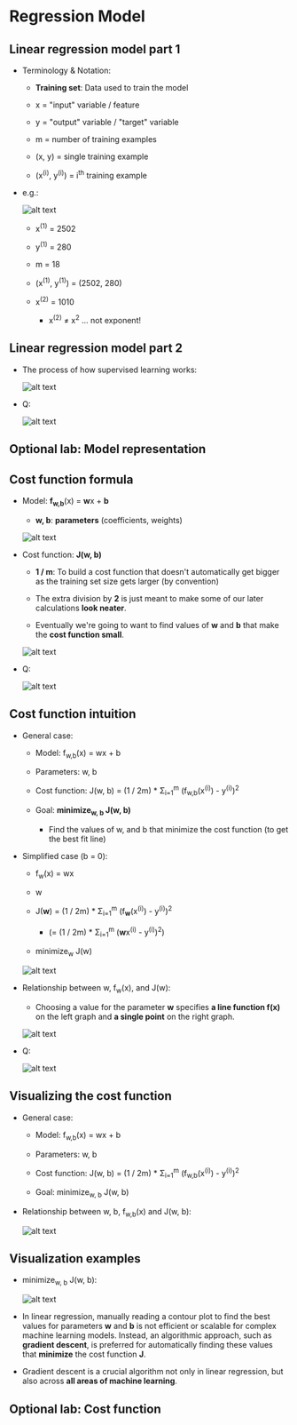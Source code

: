 # Regression Model

## Linear regression model part 1

- Terminology & Notation:

  - **Training set**: Data used to train the model

  - x = "input" variable / feature
  - y = "output" variable / "target" variable
  - m = number of training examples
  - (x, y) = single training example
  - (x<sup>(i)</sup>, y<sup>(i)</sup>) = i<sup>th</sup> training example

- e.g.:

  ![alt text](resources/notes/01.jpg)

  - x<sup>(1)</sup> = 2502
  - y<sup>(1)</sup> = 280

  - m = 18

  - (x<sup>(1)</sup>, y<sup>(1)</sup>) = (2502, 280)
  - x<sup>(2)</sup> = 1010
    - x<sup>(2)</sup> ≠ x<sup>2</sup> ... not exponent!

## Linear regression model part 2

- The process of how supervised learning works:

  ![alt text](resources/notes/02.jpg)

- Q:

  ![alt text](resources/questions/01.png)

## Optional lab: Model representation

## Cost function formula

- Model: **f<sub>w,b</sub>**(x) = **w**x + **b**

  - **w, b**: **parameters** (coefficients, weights)

  ![alt text](resources/notes/03.jpg)

- Cost function: **J(w, b)**

  - **1 / m**: To build a cost function that doesn't automatically get bigger as the training set size gets larger (by convention)

  - The extra division by **2** is just meant to make some of our later calculations **look neater**.

  - Eventually we're going to want to find values of **w** and **b** that make the **cost function small**.

  ![alt text](resources/notes/04.jpg)

- Q:

  ![alt text](resources/questions/02.png)

## Cost function intuition

- General case:

  - Model: f<sub>w,b</sub>(x) = wx + b

  - Parameters: w, b

  - Cost function: J(w, b) = (1 / 2m) \* Σ<sub>i=1</sub><sup>m</sup> (f<sub>w,b</sub>(x<sup>(i)</sup>) - y<sup>(i)</sup>)<sup>2</sup>

  - Goal: **minimize<sub>w, b</sub> J(w, b)**

    - Find the values of w, and b that minimize the cost function (to get the best fit line)

- Simplified case (b = 0):

  - f<sub>w</sub>(x) = wx

  - w

  - J(**w**) = (1 / 2m) \* Σ<sub>i=1</sub><sup>m</sup> (f<sub>**w**</sub>(x<sup>(i)</sup>) - y<sup>(i)</sup>)<sup>2</sup>

    - (= (1 / 2m) \* Σ<sub>i=1</sub><sup>m</sup> (**w**x<sup>(i)</sup> - y<sup>(i)</sup>)<sup>2</sup>)

  - minimize<sub>w</sub> J(w)

  ![alt text](resources/notes/05.jpg)

- Relationship between w, f<sub>w</sub>(x), and J(w):

  - Choosing a value for the parameter **w** specifies **a line function f(x)** on the left graph and **a single point** on the right graph.

  ![alt text](resources/notes/06.jpg)

- Q:

  ![alt text](resources/questions/03.png)

## Visualizing the cost function

- General case:

  - Model: f<sub>w,b</sub>(x) = wx + b

  - Parameters: w, b

  - Cost function: J(w, b) = (1 / 2m) \* Σ<sub>i=1</sub><sup>m</sup> (f<sub>w,b</sub>(x<sup>(i)</sup>) - y<sup>(i)</sup>)<sup>2</sup>

  - Goal: minimize<sub>w, b</sub> J(w, b)

- Relationship between w, b, f<sub>w,b</sub>(x) and J(w, b):

  ![alt text](resources/notes/07.jpg)

## Visualization examples

- minimize<sub>w, b</sub> J(w, b):

  ![alt text](resources/notes/08.jpg)

- In linear regression, manually reading a contour plot to find the best values for parameters **w** and **b** is not efficient or scalable for complex machine learning models. Instead, an algorithmic approach, such as **gradient descent**, is preferred for automatically finding these values that **minimize** the cost function **J**.

- Gradient descent is a crucial algorithm not only in linear regression, but also across **all areas of machine learning**.

## Optional lab: Cost function
